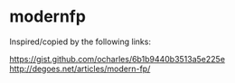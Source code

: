 # modernfp

Inspired/copied by the following links:

https://gist.github.com/ocharles/6b1b9440b3513a5e225e
http://degoes.net/articles/modern-fp/
